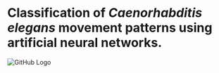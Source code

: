 # Classification of *Caenorhabditis elegans* movement patterns using artificial neural networks.


![GitHub Logo](https://github.com/AntonioGarciaGarvi/DisseaseModelsClassification/blob/main/paper/Fig%202.jpg)
